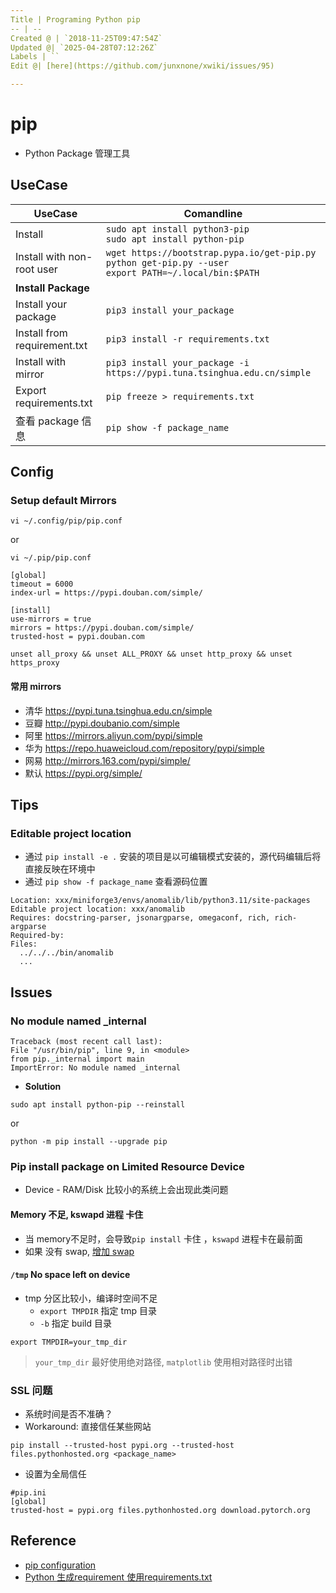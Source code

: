 ```yaml
---
Title | Programing Python pip
-- | --
Created @ | `2018-11-25T09:47:54Z`
Updated @| `2025-04-28T07:12:26Z`
Labels | ``
Edit @| [here](https://github.com/junxnone/xwiki/issues/95)

---
```

# pip
- Python Package 管理工具


## UseCase

UseCase | Comandline
-- | --
Install | `sudo apt install python3-pip`<br>`sudo apt install python-pip`
Install with non-root user | `wget https://bootstrap.pypa.io/get-pip.py`<br>`python get-pip.py --user`<br>`export PATH=~/.local/bin:$PATH`
**Install Package** |
Install your package | `pip3 install your_package`
Install from requirement.txt | `pip3 install -r requirements.txt`
Install with mirror | `pip3 install your_package -i https://pypi.tuna.tsinghua.edu.cn/simple`
Export requirements.txt | `pip freeze > requirements.txt`
查看 package 信息 | `pip show -f package_name`



## Config
### Setup default Mirrors


```
vi ~/.config/pip/pip.conf
```
or
```
vi ~/.pip/pip.conf
```
```
[global]  
timeout = 6000
index-url = https://pypi.douban.com/simple/

[install]
use-mirrors = true
mirrors = https://pypi.douban.com/simple/
trusted-host = pypi.douban.com
```
```
unset all_proxy && unset ALL_PROXY && unset http_proxy && unset https_proxy
```

#### 常用 mirrors
- 清华 https://pypi.tuna.tsinghua.edu.cn/simple
- 豆瓣 http://pypi.doubanio.com/simple
- 阿里 https://mirrors.aliyun.com/pypi/simple
- 华为 https://repo.huaweicloud.com/repository/pypi/simple
- 网易 http://mirrors.163.com/pypi/simple/
- 默认 https://pypi.org/simple/

## Tips

### Editable project location

- 通过 `pip install -e .` 安装的项目是以可编辑模式安装的，源代码编辑后将直接反映在环境中
- 通过 `pip show -f package_name` 查看源码位置

```
Location: xxx/miniforge3/envs/anomalib/lib/python3.11/site-packages
Editable project location: xxx/anomalib
Requires: docstring-parser, jsonargparse, omegaconf, rich, rich-argparse
Required-by:
Files:
  ../../../bin/anomalib
  ...

```



## Issues

### No module named _internal
```
Traceback (most recent call last):   
File "/usr/bin/pip", line 9, in <module>     
from pip._internal import main 
ImportError: No module named _internal
```

- **Solution**

```
sudo apt install python-pip --reinstall
```
or

```
python -m pip install --upgrade pip
```

### Pip install package on Limited Resource Device

- Device - RAM/Disk 比较小的系统上会出现此类问题

#### Memory 不足, kswapd 进程 卡住
- 当 memory不足时，会导致`pip install` 卡住 ，`kswapd` 进程卡在最前面
- 如果 没有 swap, [增加 swap](/Increase_Swap) 
 
#### `/tmp`  No space left on device
- tmp 分区比较小，编译时空间不足
  - `export TMPDIR` 指定 tmp 目录
  - `-b` 指定 build 目录
```
export TMPDIR=your_tmp_dir
```
> `your_tmp_dir` 最好使用绝对路径, `matplotlib` 使用相对路径时出错

### SSL 问题
- 系统时间是否不准确？
- Workaround: 直接信任某些网站

```
pip install --trusted-host pypi.org --trusted-host files.pythonhosted.org <package_name>
```
- 设置为全局信任

```
#pip.ini
[global]
trusted-host = pypi.org files.pythonhosted.org download.pytorch.org
```



## Reference
- [pip configuration](https://pip.pypa.io/en/latest/user_guide/#configuration )
- [Python 生成requirement 使用requirements.txt](https://blog.51cto.com/meyangyang/2094937)


